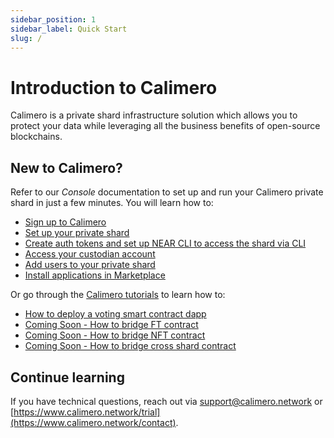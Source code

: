 ```yaml
---
sidebar_position: 1
sidebar_label: Quick Start
slug: /
---
```


# Introduction to Calimero

Calimero is a private shard infrastructure solution which allows you to protect your data while leveraging all the business benefits of open-source blockchains.

## New to Calimero?

Refer to our _Console_ documentation to set up and run your Calimero private shard in just a few minutes. You will learn how to:

- [Sign up to Calimero](/)
- [Set up your private shard](/)
- [Create auth tokens and set up NEAR CLI to access the shard via CLI](/)
- [Access your custodian account](/)
- [Add users to your private shard](/)
- [Install applications in Marketplace](/)


Or go through the [Calimero tutorials](/) to learn how to:

- [How to deploy a voting smart contract dapp](/docs/tutorial/voting-tutoral.md)
- [Coming Soon - How to bridge FT contract](/)
- [Coming Soon - How to bridge NFT contract](/)
- [Coming Soon - How to bridge cross shard contract](/)

## Continue learning

If you have technical questions, reach out via [support@calimero.network](mailto:support@calimero.network) or [https://www.calimero.network/trial](https://www.calimero.network/contact).
